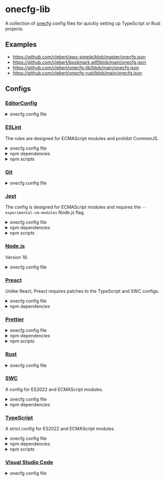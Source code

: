 # onecfg-lib

A collection of [onecfg](https://crates.io/crates/onecfg) config files for
quickly setting up TypeScript or Rust projects.

## Examples

- https://github.com/clebert/aws-simple/blob/master/onecfg.json
- https://github.com/clebert/bookmark.wtf/blob/main/onecfg.json
- https://github.com/clebert/onecfg-lib/blob/main/onecfg.json
- https://github.com/clebert/onecfg-rust/blob/main/onecfg.json

## Configs

### [EditorConfig](https://editorconfig.org)

<details>
  <summary>onecfg config file</summary>

```json
{
  "extends": [
    "https://raw.githubusercontent.com/clebert/onecfg-lib/main/lib/onecfg-editorconfig.json"
  ]
}
```

</details>

### [ESLint](https://eslint.org)

The rules are designed for ECMAScript modules and prohibit CommonJS.

<details>
  <summary>onecfg config file</summary>

```json
{
  "extends": [
    "https://raw.githubusercontent.com/clebert/onecfg-lib/main/lib/onecfg-eslint.json"
  ]
}
```

</details>

<details>
  <summary>npm dependencies</summary>

- [`eslint`](https://www.npmjs.com/package/eslint)
- [`eslint-plugin-import`](https://www.npmjs.com/package/eslint-plugin-import)
- [`eslint-plugin-markdown`](https://www.npmjs.com/package/eslint-plugin-markdown)

</details>

<details>
  <summary>npm scripts</summary>

- **lint**: `eslint .`

</details>

### [Git](https://git-scm.com)

<details>
  <summary>onecfg config file</summary>

```json
{
  "extends": [
    "https://raw.githubusercontent.com/clebert/onecfg-lib/main/lib/onecfg-git.json"
  ]
}
```

</details>

### [Jest](https://jestjs.io)

The config is designed for ECMAScript modules and requires the
`--experimental-vm-modules` Node.js flag.

<details>
  <summary>onecfg config file</summary>

```json
{
  "extends": [
    "https://raw.githubusercontent.com/clebert/onecfg-lib/main/lib/onecfg-jest.json"
  ]
}
```

</details>

<details>
  <summary>npm dependencies</summary>

- [`jest`](https://www.npmjs.com/package/jest)
- [`@jest/globals`](https://www.npmjs.com/package/@jest/globals)

</details>

<details>
  <summary>npm scripts</summary>

- **test**: `NODE_OPTIONS=--experimental-vm-modules jest --silent`

</details>

### [Node.js](https://nodejs.org/en/)

Version 18.

<details>
  <summary>onecfg config file</summary>

```json
{
  "extends": [
    "https://raw.githubusercontent.com/clebert/onecfg-lib/main/lib/onecfg-node.json"
  ]
}
```

</details>

### [Preact](https://preactjs.com)

Unlike React, Preact requires patches to the TypeScript and SWC configs.

<details>
  <summary>onecfg config file</summary>

```json
{
  "extends": [
    "https://raw.githubusercontent.com/clebert/onecfg-lib/main/lib/onecfg-preact.json"
  ]
}
```

</details>

<details>
  <summary>npm dependencies</summary>

- [`preact`](https://www.npmjs.com/package/preact)

</details>

### [Prettier](https://prettier.io)

<details>
  <summary>onecfg config file</summary>

```json
{
  "extends": [
    "https://raw.githubusercontent.com/clebert/onecfg-lib/main/lib/onecfg-prettier.json"
  ]
}
```

</details>

<details>
  <summary>npm dependencies</summary>

- [`prettier`](https://www.npmjs.com/package/prettier)
- [`eslint-config-prettier`](https://www.npmjs.com/package/eslint-config-prettier)
  (if `.eslintrc.json` is defined)

</details>

<details>
  <summary>npm scripts</summary>

- **check**: `prettier --check .`
- **format**: `prettier --write .`

</details>

### [Rust](https://www.rust-lang.org)

<details>
  <summary>onecfg config file</summary>

```json
{
  "extends": [
    "https://raw.githubusercontent.com/clebert/onecfg-lib/main/lib/onecfg-rust.json",
    "https://raw.githubusercontent.com/clebert/onecfg-lib/main/lib/onecfg-rust-github.json"
  ]
}
```

</details>

### [SWC](https://swc.rs)

A config for ES2022 and ECMAScript modules.

<details>
  <summary>onecfg config file</summary>

```json
{
  "extends": [
    "https://raw.githubusercontent.com/clebert/onecfg-lib/main/lib/onecfg-swc.json"
  ]
}
```

</details>

<details>
  <summary>npm dependencies</summary>

- [`@swc/core`](https://www.npmjs.com/package/@swc/core)

</details>

### [TypeScript](https://www.typescriptlang.org)

A strict config for ES2022 and ECMAScript modules.

<details>
  <summary>onecfg config file</summary>

```json
{
  "extends": [
    "https://raw.githubusercontent.com/clebert/onecfg-lib/main/lib/onecfg-typescript.json",
    "https://raw.githubusercontent.com/clebert/onecfg-lib/main/lib/onecfg-typescript-emit.json",
    "https://raw.githubusercontent.com/clebert/onecfg-lib/main/lib/onecfg-typescript-eslint.json"
  ]
}
```

</details>

<details>
  <summary>npm dependencies</summary>

- [`typescript`](https://www.npmjs.com/package/typescript)
- [`@swc/jest`](https://www.npmjs.com/package/@swc/jest) (if `jest.config.json`
  is defined)
- [`@typescript-eslint/eslint-plugin`](https://www.npmjs.com/package/@typescript-eslint/eslint-plugin)
  (if `.eslintrc.json` is defined)
- [`@typescript-eslint/parser`](https://www.npmjs.com/package/@typescript-eslint/parser)
  (if `.eslintrc.json` is defined)

</details>

<details>
  <summary>npm scripts</summary>

- **check**: `tsc`
- **emit**: `tsc --project tsconfig.emit.json`

</details>

### [Visual Studio Code](https://code.visualstudio.com)

<details>
  <summary>onecfg config file</summary>

```json
{
  "extends": [
    "https://raw.githubusercontent.com/clebert/onecfg-lib/main/lib/onecfg-vscode.json"
  ]
}
```

</details>
